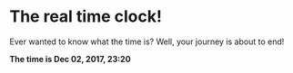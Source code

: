 # The real time clock!

Ever wanted to know what the time is? Well, your journey is about to end!

**The time is Dec 02, 2017, 23:20**